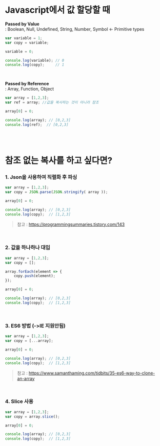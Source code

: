 
# Javascript에서 값 할당할 때  
**Passed by Value**  
: Boolean, Null, Undefined, String, Number, Symbol     <- Primitive types
```javascript
var variable = 1;
var copy = variable;

variable = 0;

console.log(variable); // 0
console.log(copy);     // 1
```
<br />

**Passed by Reference**  
: Array, Function, Object
```javascript
var array = [1,2,3];
var ref = array; //값을 복사하는 것이 아니라 참조

array[0] = 0;

console.log(array); // [0,2,3]
console.log(ref);  // [0,2,3]
  ```
<br />
<br />

# 참조 없는 복사를 하고 싶다면?
### 1. Json을 사용하여 직렬화 후 파싱
```javascript
var array = [1,2,3];
var copy = JSON.parse(JSON.stringify( array ));

array[0] = 0;

console.log(array); // [0,2,3]
console.log(copy);  // [1,2,3]
```
> 참고 : https://programmingsummaries.tistory.com/143
  
<br />

### 2. 값을 하나하나 대입
```javascript
var array = [1,2,3];
var copy = [];

array.forEach(element => {
    copy.push(element);
});

array[0] = 0;

console.log(array); // [0,2,3]
console.log(copy);  // [1,2,3]
```
<br />

### 3. ES6 방법 (->IE 지원안됨)
```javascript
var array = [1,2,3];
var copy = [...array];

array[0] = 0;

console.log(array); // [0,2,3]
console.log(copy);  // [1,2,3]
```
> 참고 : https://www.samanthaming.com/tidbits/35-es6-way-to-clone-an-array
  
<br />

### 4. Slice 사용
```javascript
var array = [1,2,3];
var copy = array.slice();

array[0] = 0;

console.log(array); // [0,2,3]
console.log(copy);  // [1,2,3]
```
